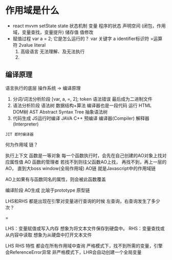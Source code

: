 # 作用域是什么

- react mvvm setState state 状态机制
  变量 程序的状态 声明空间 (闭包，作用域，变量查找，变量提升) 储存值
  值修改
- 赋值过程
  var a = 2; 它是怎么运行的？
  var 关键字 a  identifier标识符  =运算符  2value  literal
  1. 高级语言
    无法理解、及无法执行
  2.  

## 编译原理
  语言执行的底层
  操作系统 -> 编译原理
  1. 分词/词法分析阶段
    [var, a, =, 2];
    token 语法错误
    最后成为二进制文件
  2. 语法分析阶段
    语法树
    数据结构+算法
    编译器也是一段代码 运行
    HTML <div></div> DOM树
    AST Abstract Syntax Tree 抽象语法树
  3. 代码生成
    JS运行时编译
    JAVA C++ 预编译
    编译器(Compiler)
    解释器(Interpreter)

    JIT 即时编译器

何为作用域 链？

执行上下文
函数是一等对象
每一个函数执行时，会先在自己创建的AO对象上找对应属性值
AO 函数的管理者
若找不到则往父函数AO上找，
再找不到，再上一层的AO，
直到大boss window(全局作用域)
AO链 就是Javascript中的作用域链

AO上如果有与函数同名的属性，则会被此函数覆盖

编译阶段 AO生成
比喻于prototype 原型链

LHS和RHS 都是出现在引擎对变量进行查询的时候
左查询，右查询发生了多少次？

=

LHS：变量赋值或写入内存
想象为将文本文件保存到硬盘中。
RHS：变量查找或从内容中读取
想象为从硬盘中打开文本文件

LHS RHS 特性
都会在所有作用域中查询
严格模式下，找不到所需的变量，引擎会ReferenceError异常
非严格模式下，LHR会自动创建一个全局变量